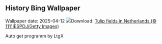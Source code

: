 ## History Bing Wallpaper
Wallpaper date: 2025-04-12
![](https://www.bing.com/th?id=OHR.TulipsWindmill_EN-US8114977846_UHD.jpg&w=1000)Download: [Tulip fields in Netherlands (© 1111IESPDJ/Getty Images)](https://www.bing.com/th?id=OHR.TulipsWindmill_EN-US8114977846_UHD.jpg)

Auto get programm by LtgX
